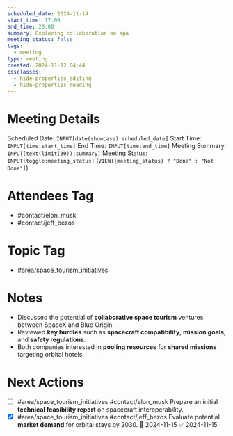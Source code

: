 ```yaml
---
scheduled_date: 2024-11-14
start_time: 17:00
end_time: 20:00
summary: Exploring collaboration on spa
meeting_status: false
tags:
  - meeting
type: meeting
created: 2024-11-12 04:44
cssclasses:
  - hide-properties_editing
  - hide-properties_reading
---
```

# Meeting Details
Scheduled Date:  `INPUT[date(showcase):scheduled_date]`
Start Time: `INPUT[time:start_time]`  End Time:  `INPUT[time:end_time]`
Meeting Summary: `INPUT[text(limit(30)):summary]`
Meeting Status: `INPUT[toggle:meeting_status]` (`VIEW[{meeting_status} ? "Done" : "Not Done"]`)
# Attendees Tag
- #contact/elon_musk 
- #contact/jeff_bezos 
# Topic Tag
- #area/space_tourism_initiatives 
# Notes
- Discussed the potential of **collaborative space tourism** ventures between SpaceX and Blue Origin.
- Reviewed **key hurdles** such as **spacecraft compatibility**, **mission goals**, and **safety regulations**.
- Both companies interested in **pooling resources** for **shared missions** targeting orbital hotels.

# Next Actions
- [ ] #area/space_tourism_initiatives  #contact/elon_musk Prepare an initial **technical feasibility report** on spacecraft interoperability.
- [x] #area/space_tourism_initiatives  #contact/jeff_bezos Evaluate potential **market demand** for orbital stays by 2030. 📅 2024-11-15 ✅ 2024-11-15
